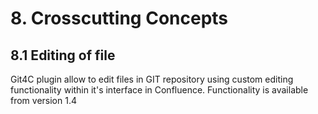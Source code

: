 # 8. Crosscutting Concepts

## 8.1 Editing of file

Git4C plugin allow to edit files in GIT repository using custom editing functionality within it's interface in Confluence. 
Functionality is available from version 1.4


